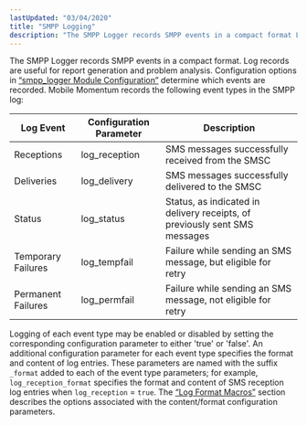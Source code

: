 ```yaml
---
lastUpdated: "03/04/2020"
title: "SMPP Logging"
description: "The SMPP Logger records SMPP events in a compact format Log records are useful for report generation and problem analysis Configuration options in Section 2 5 smpp logger Module Configuration determine which events are recorded Mobile Momentum records the following event types in the SMPP log Table 5 1 SMPP..."
---
```


The SMPP Logger records SMPP events in a compact format. Log records are useful for report generation and problem analysis. Configuration options in [“smpp_logger Module Configuration”](/momentum/mobile/mobile-reference/mobility-configuration-smpp) determine which events are recorded. Mobile Momentum records the following event types in the SMPP log:

<a name="mobility.best.practices.smpp.event.types"></a> 


| Log Event | Configuration Parameter | Description |
| --- | --- | --- |
| Receptions | log_reception | SMS messages successfully received from the SMSC |
| Deliveries | log_delivery | SMS messages successfully delivered to the SMSC |
| Status | log_status | Status, as indicated in delivery receipts, of previously sent SMS messages |
| Temporary Failures | log_tempfail | Failure while sending an SMS message, but eligible for retry |
| Permanent Failures | log_permfail | Failure while sending an SMS message, not eligible for retry |

Logging of each event type may be enabled or disabled by setting the corresponding configuration parameter to either 'true' or 'false'. An additional configuration parameter for each event type specifies the format and content of log entries. These parameters are named with the suffix `_format` added to each of the event type parameters; for example, `log_reception_format` specifies the format and content of SMS reception log entries when `log_reception` = `true`. The [“Log Format Macros”](/momentum/mobile/mobile-reference/mobility-configuration-smpp#mobility.log.format.macros) section describes the options associated with the content/format configuration parameters.